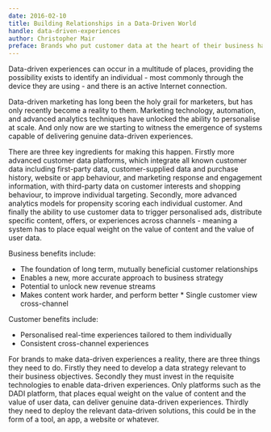 ```yaml
---
date: 2016-02-10
title: Building Relationships in a Data-Driven World
handle: data-driven-experiences
author: Christopher Mair
preface: Brands who put customer data at the heart of their business have the potential to deliver what we call 'data-driven experiences’. Data driven experiences present users with content which is more likely to appeal to them, based on what is known about them individually. The more compelling it is, the better it will perform. 
---
```


Data-driven experiences can occur in a multitude of places, providing the possibility exists to identify an individual - most commonly through the device they are using - and there is an active Internet connection.

Data-driven marketing has long been the holy grail for marketers, but has only recently become a reality to them. Marketing technology, automation, and advanced analytics techniques have unlocked the ability to personalise at scale. And only now are we starting to witness the emergence of systems capable of delivering genuine data-driven experiences.

There are three key ingredients for making this happen. Firstly more advanced customer data platforms, which integrate all known customer data including first-party data, customer-supplied data and purchase history, website or app behaviour, and marketing response and engagement information, with third-party data on customer interests and shopping behaviour, to improve individual targeting. Secondly, more advanced analytics models for propensity scoring each individual customer. And finally the ability to use customer data to trigger personalised ads, distribute specific content, offers, or experiences across channels - meaning a system has to place equal weight on the value of content and the value of user data.

Business benefits include:

* The foundation of long term, mutually beneficial customer relationships
* Enables a new, more accurate approach to business strategy
* Potential to unlock new revenue streams
* Makes content work harder, and perform better * Single customer view cross-channel

Customer benefits include:

* Personalised real-time experiences tailored to them individually
* Consistent cross-channel experiences

For brands to make data-driven experiences a reality, there are three things they need to do. Firstly they need to develop a data strategy relevant to their business objectives. Secondly they must invest in the requisite technologies to enable data-driven experiences. Only platforms such as the DADI platform, that places equal weight on the value of content and the value of user data, can deliver genuine data-driven experiences. Thirdly they need to deploy the relevant data-driven solutions, this could be in the form of a tool, an app, a website or whatever.